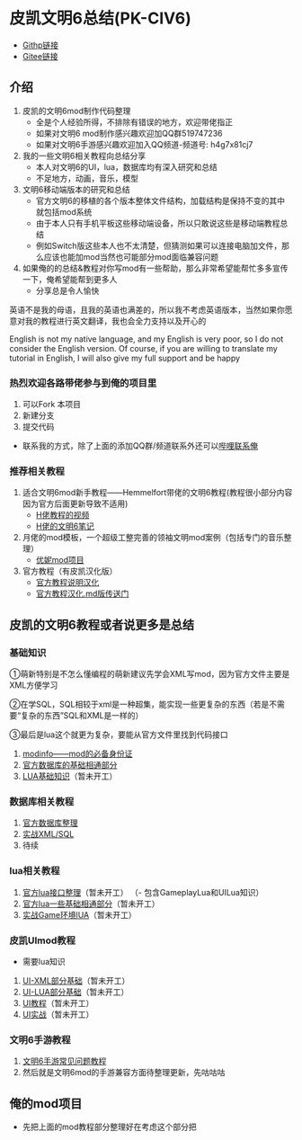 # 皮凯文明6总结(PK-CIV6)
- [Githp链接](https://github.com/X-PPK/pk-civ6)
- [Gitee链接](https://gitee.com/XPPK/pk-civ6)
## 介绍
1. 皮凯的文明6mod制作代码整理
    - 全是个人经验所得，不排除有错误的地方，欢迎带佬指正
    - 如果对文明6 mod制作感兴趣欢迎加QQ群519747236
    - 如果对文明6手游感兴趣欢迎加入QQ频道-频道号: h4g7x81cj7
2. 我的一些文明6相关教程向总结分享
    - 本人对文明6的UI，lua，数据库均有深入研究和总结
    - 不足地方，动画，音乐，模型
3. 文明6移动端版本的研究和总结
    - 官方文明6的移植的各个版本整体文件结构，加载结构是保持不变的其中就包括mod系统
    - 由于本人只有手机平板这些移动端设备，所以只敢说这些是移动端教程总结
    - 例如Switch版这些本人也不太清楚，但猜测如果可以连接电脑加文件，那么应该也能加mod当然也可能部分mod面临兼容问题
4. 如果俺的的总结&教程对你写mod有一些帮助，那么非常希望能帮忙多多宣传一下，俺希望能帮到更多人
    - 分享总是令人愉快

英语不是我的母语，且我的英语也满差的，所以我不考虑英语版本，当然如果你愿意对我的教程进行英文翻译，我也会全力支持以及开心的

English is not my native language, and my English is very poor, so I do not consider the English version. Of course, if you are willing to translate my tutorial in English, I will also give my full support and be happy
### 热烈欢迎各路带佬参与到俺的项目里
1. 可以Fork 本项目
2. 新建分支
3. 提交代码
- 联系我的方式，除了上面的添加QQ群/频道联系外还可以[哔哩联系俺](https://space.bilibili.com/1440305287)

### 推荐相关教程

1.  适合文明6mod新手教程——Hemmelfort带佬的文明6教程(教程很小部分内容因为官方后面更新导致不适用)
	- [H佬教程的视频](https://space.bilibili.com/28399130)
	- [H佬的文明6笔记](https://gitee.com/Hemmelfort/Civ6ModdingNotes)
2.  月佬的mod模板，一个超级工整完善的领袖文明mod案例（包括专门的音乐整理）
	- [优妮mod项目](https://github.com/dwughjsd/LandsolYuni_civ6mod)
3.  官方教程（有皮凯汉化版）
	- [官方教程说明汉化](CIV6官方教程汉化/(CIV6官方教程)README.md)
	- [官方教程汉化.md版传送门](CIV6官方教程汉化/Civ6Docs.md)
## 皮凯的文明6教程或者说更多是总结

### 基础知识

①萌新特别是不怎么懂编程的萌新建议先学会XML写mod，因为官方文件主要是XML方便学习

②在学SQL，SQL相较于xml是一种超集，能实现一些更复杂的东西（若是不需要“复杂的东西”SQL和XML是一样的）

③最后是lua这个就更为复杂，要能从官方文件里找到代码接口

1.  [modinfo——mod的必备身份证](基础知识/modinfo—mod的文件加载.md)
2.  [官方数据库的基础相通部分](基础知识/官方Date基础共通.md)
3.  [LUA基础知识](基础知识/lua基础共通.md)（暂未开工）

### 数据库相关教程
1.  [官方数据库整理](Gameplay数据库/官方数据库整理.md)
2.  [实战XML/SQL](Gameplay数据库/实战整理.md)
3.  待续

### lua相关教程
1.  [官方lua接口整理](Gameplay数据库/官方数据库整理.md)（暂未开工）
    （- 包含GameplayLua和UILua知识）
2.  [官方lua一些基础相通部分](基础知识/lua基础共通.md)（暂未开工）
3.  [实战Game环境lUA](Gameplay数据库/官方数据库整理.md)（暂未开工）

### 皮凯UImod教程
- 需要lua知识
1.  [UI-XML部分基础](UI教程/UI-XML.md)（暂未开工）
2.  [UI-LUA部分基础](UI教程/UI-LUA.md)（暂未开工）
3.  [UI教程](UI教程/UI教程.md)（暂未开工）
4.  [UI实战](UI教程/实战例子/前言&目录说明.md)（暂未开工）

### 文明6手游教程

1.  [文明6手游常见问题教程](https://docs.qq.com/sheet/DSnFtZU5JYUtHQm5S)
2.  然后就是文明6mod的手游兼容方面待整理更新，先咕咕咕

## 俺的mod项目
- 先把上面的mod教程部分整理好在考虑这个部分把

